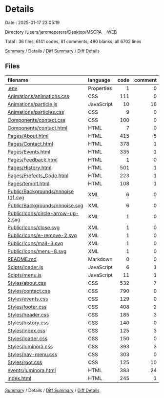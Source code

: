 # Details

Date : 2025-01-17 23:05:19

Directory /Users/jeromeperera/Desktop/MSCPA---WEB

Total : 36 files,  6141 codes, 81 comments, 480 blanks, all 6702 lines

[Summary](results.md) / Details / [Diff Summary](diff.md) / [Diff Details](diff-details.md)

## Files
| filename | language | code | comment | blank | total |
| :--- | :--- | ---: | ---: | ---: | ---: |
| [.env](/.env) | Properties | 1 | 0 | 1 | 2 |
| [Animations/animations.css](/Animations/animations.css) | CSS | 111 | 0 | 5 | 116 |
| [Animations/particle.js](/Animations/particle.js) | JavaScript | 10 | 16 | 8 | 34 |
| [Animations/particles.css](/Animations/particles.css) | CSS | 9 | 0 | 1 | 10 |
| [Components/contact.css](/Components/contact.css) | CSS | 100 | 0 | 10 | 110 |
| [Components/contact.html](/Components/contact.html) | HTML | 7 | 0 | 1 | 8 |
| [Pages/About.html](/Pages/About.html) | HTML | 415 | 5 | 3 | 423 |
| [Pages/Contact.html](/Pages/Contact.html) | HTML | 378 | 1 | 3 | 382 |
| [Pages/Events.html](/Pages/Events.html) | HTML | 335 | 1 | 3 | 339 |
| [Pages/Feedback.html](/Pages/Feedback.html) | HTML | 1 | 0 | 1 | 2 |
| [Pages/History.html](/Pages/History.html) | HTML | 501 | 1 | 4 | 506 |
| [Pages/Prefects\_Code.html](/Pages/Prefects_Code.html) | HTML | 223 | 1 | 3 | 227 |
| [Pages/templt.html](/Pages/templt.html) | HTML | 108 | 1 | 3 | 112 |
| [Public/Backgrounds/nnnoise (1).svg](/Public/Backgrounds/nnnoise%20(1).svg) | XML | 6 | 0 | 1 | 7 |
| [Public/Backgrounds/nnnoise.svg](/Public/Backgrounds/nnnoise.svg) | XML | 6 | 0 | 1 | 7 |
| [Public/Icons/circle-arrow-up-2.svg](/Public/Icons/circle-arrow-up-2.svg) | XML | 1 | 0 | 0 | 1 |
| [Public/Icons/close.svg](/Public/Icons/close.svg) | XML | 1 | 0 | 0 | 1 |
| [Public/Icons/e-remove-2.svg](/Public/Icons/e-remove-2.svg) | XML | 1 | 0 | 0 | 1 |
| [Public/Icons/mail-3.svg](/Public/Icons/mail-3.svg) | XML | 1 | 0 | 0 | 1 |
| [Public/Icons/menu-8.svg](/Public/Icons/menu-8.svg) | XML | 1 | 0 | 0 | 1 |
| [README.md](/README.md) | Markdown | 0 | 0 | 1 | 1 |
| [Scipts/loader.js](/Scipts/loader.js) | JavaScript | 6 | 1 | 2 | 9 |
| [Scipts/menu.js](/Scipts/menu.js) | JavaScript | 11 | 1 | 4 | 16 |
| [Styles/about.css](/Styles/about.css) | CSS | 532 | 7 | 74 | 613 |
| [Styles/contact.css](/Styles/contact.css) | CSS | 790 | 0 | 113 | 903 |
| [Styles/events.css](/Styles/events.css) | CSS | 129 | 0 | 18 | 147 |
| [Styles/footer.css](/Styles/footer.css) | CSS | 408 | 2 | 11 | 421 |
| [Styles/header.css](/Styles/header.css) | CSS | 185 | 3 | 26 | 214 |
| [Styles/history.css](/Styles/history.css) | CSS | 140 | 0 | 20 | 160 |
| [Styles/index.css](/Styles/index.css) | CSS | 125 | 3 | 13 | 141 |
| [Styles/loader.css](/Styles/loader.css) | CSS | 150 | 0 | 16 | 166 |
| [Styles/luminora.css](/Styles/luminora.css) | CSS | 393 | 3 | 52 | 448 |
| [Styles/nav-menu.css](/Styles/nav-menu.css) | CSS | 303 | 0 | 45 | 348 |
| [Styles/root.css](/Styles/root.css) | CSS | 125 | 10 | 25 | 160 |
| [events/luminora.html](/events/luminora.html) | HTML | 383 | 24 | 5 | 412 |
| [index.html](/index.html) | HTML | 245 | 1 | 7 | 253 |

[Summary](results.md) / Details / [Diff Summary](diff.md) / [Diff Details](diff-details.md)